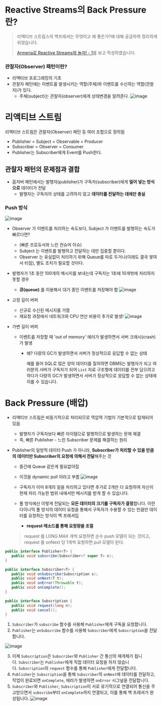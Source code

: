 # Reactive Streams의 Back Pressure란?

> 리액티브 스트림스의 백프레셔는 무엇이고 왜 좋은가?에 대해 궁금하여 정리하게 되었습니다.
> 
> [Armeria로 Reactive Streams와 놀자! - 1](https://engineering.linecorp.com/ko/blog/reactive-streams-with-armeria-1)를 보고 작성하였습니다.

### 관찰자(Observer) 패턴이란?

- 리액티브 프로그래밍의 기초
- 관찰자 패턴에는 이벤트를 발생시키는 역할(주체)와 이벤트를 수신하는 역할(관찰자)가 있다.
    - 주체(subject)는 관찰자(observer)에게 상태변경을 알려준다.
![image](https://github.com/jminkkk/TIL/assets/102847513/d0f80e01-75df-4717-9f28-b322c56bfac6)
# 리액티브 스트림

리액티브 스트림은 관찰자(Observer) 패턴 등 여러 조합으로 정의됨

- Publisher = Subject = Observable = Producer
- Subscriber = Observer = Consumer
- Publisher는 Subscriber에게 Event를 Push한다.

## **관찰자 패턴의 문제점과 결합**

- 옵저버 패턴에서는 발행자(publisher)가 구독자(subscriber)에게 **밀어 넣는 방식으로** 데이터가 전달
    - 발행자는 구독자의 상태를 고려하지 않고 **데이터를 전달하는 데에만 충실**

### Push 방식
![image](https://github.com/jminkkk/TIL/assets/102847513/0d090e39-4e4a-4bce-91ae-1fe6bbd01401)


- Observer 가 이벤트를 처리하는 속도보다, Subject 가 이벤트를 발행하는 속도가 빠르다면?
    - (빠른 프로듀서와 느린 컨슈머 이슈)
    - Subject 는 이벤트를 발행하고 전달하는 데만 집중할 뿐이다.
    - Observer 는 유실없이 처리하기 위해 Queue를 따로 두거나(이래도 결국 쌓여서 터짐), 별도 조치가 필요할 것이다.
- 발행자가 1초 동안 100개의 메시지를 보내는데 구독자는 1초에 10개밖에 처리하지 못할 경우
    - **큐(queue)** 를 이용해서 대기 중인 이벤트를 저장해야 함
![image](https://github.com/jminkkk/TIL/assets/102847513/74cccb12-a82b-43bd-815b-a8b09eb632c9)


- 고정 길이 버퍼
    - 신규로 수신된 메시지를 거절
    - 재요청 과정에서 네트워크와 CPU 연산 비용이 추가로 발생!
  ![image](https://github.com/jminkkk/TIL/assets/102847513/fed661e1-d2ce-4c64-b012-815ba3d4f1a9)


- 가변 길이 버퍼
    - 이벤트를 저장할 때 'out of memory' 에러가 발생하면서 서버 크래시(crash)가 발생
        - 왜? 다량의 GC가 발생하면서 서버가 정상적으로 응답할 수 없는 상태
            
            예를 들어 SQL로 많은 양의 데이터를 질의하면 DBMS는 발행자가 되고 여러분의 서버가 구독자가 되어 `List` 자료 구조형에 데이터를 전부 담으려고 하다가 다량의 GC가 발생하면서 서버가 정상적으로 응답할 수 없는 상태에 이를 수 있습니다.
            
    

# Back Pressure (배압)

- 리액티브 스트림은 비동기적으로 처리되므로 역압력 기법이 기본적으로 탑재되어 있음
    - 발행자가 구독자보다 빠른 아이템으로 발행하므로 발생하는 문제 해결
    - 즉, 빠른 Publisher - 느린 Subscriber 문제를 해결하는 원리
- Publisher의 일방적 데이터 Push 가 아니라, **Subscriber가 처리할 수 있을 만큼의 데이터만 Subscriber의 요청에 의해서 전달**해주는 것
    - 중간에 Queue 같은게 필요없어짐
    - 이것을 dynamic pull 이라고 부름
    ![image](https://github.com/jminkkk/TIL/assets/102847513/be2d2e51-7e96-4fd7-9b3e-fb417a34d708)

    - 구독자가 이미 8개의 일을 처리하고 있다면 추가로 2개만 더 요청하여 자신이 현재 처리 가능한 범위 내에서만 메시지를 받게 할 수 있습니다.
    - 풀 방식에선 이렇게 전달되는 **모든 데이터의 크기를 구독자가 결정**합니다. 이런 다이나믹 풀 방식의 데이터 요청을 통해서 구독자가 수용할 수 있는 만큼만 데이터를 요청하는 방식이 백 프레셔입
        - **request 메소드를 통해 요청량을 조절**
    
    > request 를 LONG.MAX 개씩 요청하면 순수 push 모델이 되는 것이고,
    request 를 onNext 당 1개씩 요청하면 pull 모델이 된다.
    > 

```java
public interface Publisher<T> {
   public void subscribe(Subscriber<? super T> s);
}
 
public interface Subscriber<T> {
   public void onSubscribe(Subscription s);
   public void onNext(T t);
   public void onError(Throwable t);
   public void onComplete();
}
 
public interface Subscription {
   public void request(long n);
   public void cancel();
}
```

1. `Subscriber`가 `subscribe` 함수를 사용해 `Publisher`에게 구독을 요청합니다.
2. `Publisher`는 `onSubscribe` 함수를 사용해 `Subscriber`에게 `Subscription`을 전달합니다.

![image](https://github.com/jminkkk/TIL/assets/102847513/bc1b80de-4b6c-4127-9004-9940ab7212af)


3. 이제 `Subscription`은 `Subscriber`와 `Publisher` 간 통신의 매개체가 됩니다. `Subscriber`는 `Publisher`에게 직접 데이터 요청을 하지 않습니다. `Subscription`의 `request` 함수를 통해 `Publisher`에게 전달합니다.
4. `Publisher`는 `Subscription`을 통해 `Subscriber`의 `onNext`에 데이터를 전달하고, 작업이 완료되면 `onComplete`, 에러가 발생하면 `onError` 시그널을 전달합니다.
5. `Subscriber`와 `Publisher`, `Subscription`이 서로 유기적으로 연결되어 통신을 주고받으면서 `subscribe`부터 `onComplete`까지 연결되고, 이를 통해 백 프레셔가 완성됩니다.
![image](https://github.com/jminkkk/TIL/assets/102847513/759b71dd-e8a5-419d-9981-11743138c46f)
